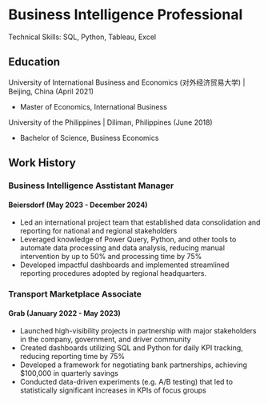 # Business Intelligence Professional
Technical Skills: SQL, Python, Tableau, Excel
## Education
University of International Business and Economics (对外经济贸易大学) | Beijing, China (April 2021)
- Master of Economics, International Business

University of the Philippines | Diliman, Philippines (June 2018)
- Bachelor of Science, Business Economics

## Work History
### Business Intelligence Asstistant Manager
#### Beiersdorf (May 2023 - December 2024)
- Led an international project team that established data consolidation and reporting for national and regional stakeholders
- Leveraged knowledge of Power Query, Python, and other tools to automate data processing and data analysis, reducing manual intervention by up to 50% and processing time by 75%
- Developed impactful dashboards and implemented streamlined reporting procedures adopted by regional headquarters.

### Transport Marketplace Associate
#### Grab (January 2022 - May 2023)
- Launched high-visibility projects in partnership with major stakeholders in the company, government, and driver community
- Created dashboards utilizing SQL and Python for daily KPI tracking, reducing reporting time by 75%
- Developed a framework for negotiating bank partnerships, achieving $100,000 in quarterly savings
- Conducted data-driven experiments (e.g. A/B testing) that led to statistically significant increases in KPIs of focus groups

